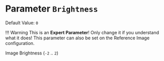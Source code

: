 # Parameter `Brightness`
Default Value: `0`

!!! Warning
    This is an **Expert Parameter**! Only change it if you understand what it does!
    This parameter can also be set on the Reference Image configuration.

Image Brightness (`-2` .. `2`) 
